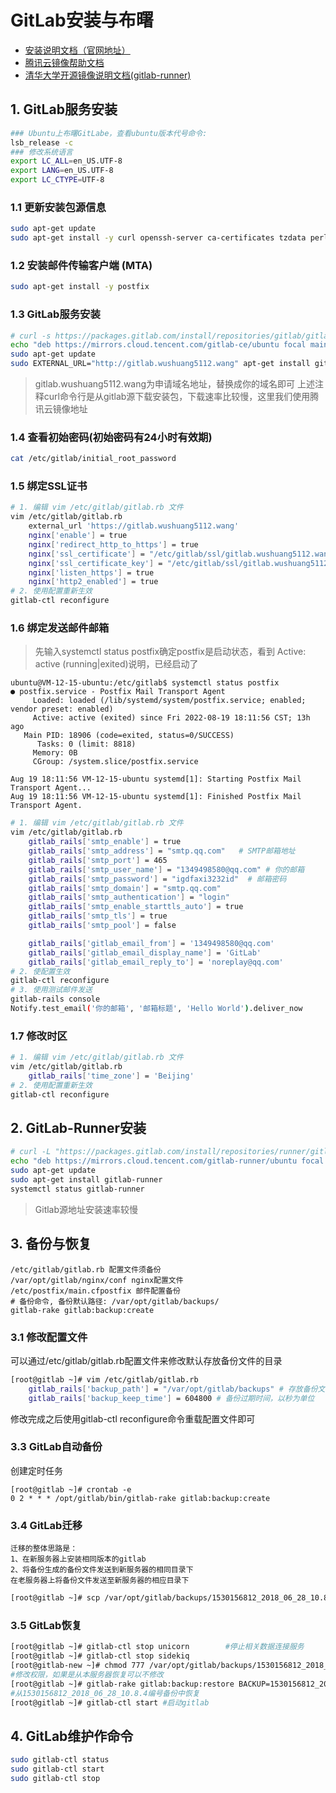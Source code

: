 # GitLab安装与布曙

- [安装说明文档（官网地址）](https://docs.gitlab.com/runner/install/linux-repository.html)
- [腾讯云镜像帮助文档](https://mirrors.cloud.tencent.com/help/gitlab-ce.html)
- [清华大学开源镜像说明文档(gitlab-runner)](https://mirrors.tuna.tsinghua.edu.cn/help/gitlab-runner/)

## 1. GitLab服务安装

```bash
### Ubuntu上布曙GitLabe，查看ubuntu版本代号命令:
lsb_release -c
### 修改系统语言
export LC_ALL=en_US.UTF-8
export LANG=en_US.UTF-8
export LC_CTYPE=UTF-8
```

### 1.1 更新安装包源信息

```bash
sudo apt-get update
sudo apt-get install -y curl openssh-server ca-certificates tzdata perl
```

### 1.2 安装邮件传输客户端 (MTA)

```bash
sudo apt-get install -y postfix
```

### 1.3 GitLab服务安装

```bash
# curl -s https://packages.gitlab.com/install/repositories/gitlab/gitlab-ce/script.deb.sh | bash
echo "deb https://mirrors.cloud.tencent.com/gitlab-ce/ubuntu focal main" > /etc/apt/sources.list.d/gitlab_gitlab-ce.list
sudo apt-get update
sudo EXTERNAL_URL="http://gitlab.wushuang5112.wang" apt-get install gitlab-ce
```

> gitlab.wushuang5112.wang为申请域名地址，替换成你的域名即可
> 上述注释curl命令行是从gitlab源下载安装包，下载速率比较慢，这里我们使用腾讯云镜像地址

### 1.4 查看初始密码(初始密码有24小时有效期)
```bash
cat /etc/gitlab/initial_root_password
```

<!-- cp /etc/gitlab/gitlab.rb{,.original} -->

### 1.5 绑定SSL证书

```bash
# 1. 编辑 vim /etc/gitlab/gitlab.rb ⽂件
vim /etc/gitlab/gitlab.rb
    external_url 'https://gitlab.wushuang5112.wang'
    nginx['enable'] = true
    nginx['redirect_http_to_https'] = true
    nginx['ssl_certificate'] = "/etc/gitlab/ssl/gitlab.wushuang5112.wang_bundle.crt"
    nginx['ssl_certificate_key'] = "/etc/gitlab/ssl/gitlab.wushuang5112.wang.key"
    nginx['listen_https'] = true
    nginx['http2_enabled'] = true
# 2. 使用配置重新生效
gitlab-ctl reconfigure
```

### 1.6 绑定发送邮件邮箱

> 先输入systemctl status postfix确定postfix是启动状态，看到 Active: active (running|exited)说明，已经启动了

```text
ubuntu@VM-12-15-ubuntu:/etc/gitlab$ systemctl status postfix
● postfix.service - Postfix Mail Transport Agent
     Loaded: loaded (/lib/systemd/system/postfix.service; enabled; vendor preset: enabled)
     Active: active (exited) since Fri 2022-08-19 18:11:56 CST; 13h ago
   Main PID: 18906 (code=exited, status=0/SUCCESS)
      Tasks: 0 (limit: 8818)
     Memory: 0B
     CGroup: /system.slice/postfix.service

Aug 19 18:11:56 VM-12-15-ubuntu systemd[1]: Starting Postfix Mail Transport Agent...
Aug 19 18:11:56 VM-12-15-ubuntu systemd[1]: Finished Postfix Mail Transport Agent.
```

```bash
# 1. 编辑 vim /etc/gitlab/gitlab.rb ⽂件
vim /etc/gitlab/gitlab.rb
    gitlab_rails['smtp_enable'] = true
    gitlab_rails['smtp_address'] = "smtp.qq.com"   # SMTP邮箱地址
    gitlab_rails['smtp_port'] = 465
    gitlab_rails['smtp_user_name'] = "1349498580@qq.com" # 你的邮箱
    gitlab_rails['smtp_password'] = "igdfaxi3232id"  # 邮箱密码
    gitlab_rails['smtp_domain'] = "smtp.qq.com"
    gitlab_rails['smtp_authentication'] = "login"
    gitlab_rails['smtp_enable_starttls_auto'] = true
    gitlab_rails['smtp_tls'] = true
    gitlab_rails['smtp_pool'] = false

    gitlab_rails['gitlab_email_from'] = '1349498580@qq.com'
    gitlab_rails['gitlab_email_display_name'] = 'GitLab'
    gitlab_rails['gitlab_email_reply_to'] = 'noreplay@qq.com'
# 2. 使配置生效
gitlab-ctl reconfigure
# 3. 使用测试邮件发送
gitlab-rails console
Notify.test_email('你的邮箱', '邮箱标题', 'Hello World').deliver_now
```

### 1.7 修改时区
```bash
# 1. 编辑 vim /etc/gitlab/gitlab.rb ⽂件
vim /etc/gitlab/gitlab.rb
    gitlab_rails['time_zone'] = 'Beijing'
# 2. 使用配置重新生效
gitlab-ctl reconfigure
```

## 2. GitLab-Runner安装

```bash
# curl -L "https://packages.gitlab.com/install/repositories/runner/gitlab-runner/script.deb.sh" | sudo bash
echo "deb https://mirrors.cloud.tencent.com/gitlab-runner/ubuntu focal main" > /etc/apt/sources.list.d/gitlab-runner.list
sudo apt-get update
sudo apt-get install gitlab-runner
systemctl status gitlab-runner
```

> Gitlab源地址安装速率较慢

## 3. 备份与恢复

```text
/etc/gitlab/gitlab.rb 配置文件须备份
/var/opt/gitlab/nginx/conf nginx配置文件
/etc/postfix/main.cfpostfix 邮件配置备份
# 备份命令, 备份默认路径: /var/opt/gitlab/backups/
gitlab-rake gitlab:backup:create
```

### 3.1 修改配置文件

可以通过/etc/gitlab/gitlab.rb配置文件来修改默认存放备份文件的目录

```bash
[root@gitlab ~]# vim /etc/gitlab/gitlab.rb
    gitlab_rails['backup_path'] = "/var/opt/gitlab/backups" # 存放备份文件的目录
    gitlab_rails['backup_keep_time'] = 604800 # 备份过期时间，以秒为单位
```

修改完成之后使用gitlab-ctl reconfigure命令重载配置文件即可

### 3.3 GitLab自动备份

创建定时任务

```text
[root@gitlab ~]# crontab -e
0 2 * * * /opt/gitlab/bin/gitlab-rake gitlab:backup:create
```

### 3.4 GitLab迁移

```text
迁移的整体思路是：
1、在新服务器上安装相同版本的gitlab
2、将备份生成的备份文件发送到新服务器的相同目录下
在老服务器上将备份文件发送至新服务器的相应目录下
```

```bash
[root@gitlab ~]# scp /var/opt/gitlab/backups/1530156812_2018_06_28_10.8.4_gitlab_backup.tar root@10.0.0.6:/var/opt/gitlab/backups/
```

### 3.5 GitLab恢复

```bash
[root@gitlab ~]# gitlab-ctl stop unicorn		#停止相关数据连接服务
[root@gitlab ~]# gitlab-ctl stop sidekiq
[root@gitlab-new ~]# chmod 777 /var/opt/gitlab/backups/1530156812_2018_06_28_10.8.4_gitlab_backup.tar
#修改权限，如果是从本服务器恢复可以不修改
[root@gitlab ~]# gitlab-rake gitlab:backup:restore BACKUP=1530156812_2018_06_28_10.8.4	
#从1530156812_2018_06_28_10.8.4编号备份中恢复
[root@gitlab ~]# gitlab-ctl start #启动gitlab
```

## 4. GitLab维护作命令

```bash
sudo gitlab-ctl status
sudo gitlab-ctl start
sudo gitlab-ctl stop
```
